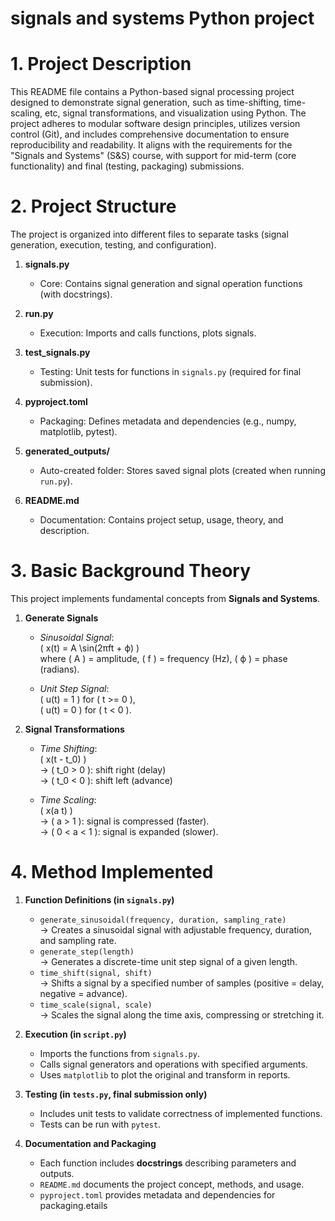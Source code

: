 # signals and systems Python project
# 1. Project Description
This README file contains a Python-based signal processing project designed to demonstrate signal generation, such as time-shifting, time-scaling, etc, signal transformations, and visualization using Python. The project adheres to modular software design principles, utilizes version control (Git), and includes comprehensive documentation to ensure reproducibility and readability. It aligns with the requirements for the "Signals and Systems" (S&S) course, with support for mid-term (core functionality) and final (testing, packaging) submissions.
# 2. Project Structure
The project is organized into different files to separate tasks (signal generation, execution, testing, and configuration).

1. **signals.py**  
   - Core: Contains signal generation and signal operation functions (with docstrings).  

2. **run.py**  
   - Execution: Imports and calls functions, plots signals.  

3. **test_signals.py**  
   - Testing: Unit tests for functions in `signals.py` (required for final submission).  

4. **pyproject.toml**  
   - Packaging: Defines metadata and dependencies (e.g., numpy, matplotlib, pytest).  

5. **generated_outputs/**  
   - Auto-created folder: Stores saved signal plots (created when running `run.py`).  

6. **README.md**  
   - Documentation: Contains project setup, usage, theory, and description.  

# 3. Basic Background Theory
This project implements fundamental concepts from **Signals and Systems**.  

1. **Generate Signals**  
   - *Sinusoidal Signal*:  
     \( x(t) = A \sin(2πft + ϕ) \)  
     where \( A \) = amplitude, \( f \) = frequency (Hz), \( ϕ \) = phase (radians).  

   - *Unit Step Signal*:  
     \( u(t) = 1 \) for \( t >= 0 \),  
     \( u(t) = 0 \) for \( t < 0 \).  

2. **Signal Transformations**  
   - *Time Shifting*:  
     \( x(t - t_0) \)  
     → \( t_0 > 0 \): shift right (delay)  
     → \( t_0 < 0 \): shift left (advance)  

   - *Time Scaling*:  
     \( x(a t) \)  
     → \( a > 1 \): signal is compressed (faster).  
     → \( 0 < a < 1 \): signal is expanded (slower).  
# 4. Method Implemented
1. **Function Definitions (in `signals.py`)**  
   - `generate_sinusoidal(frequency, duration, sampling_rate)`  
     → Creates a sinusoidal signal with adjustable frequency, duration, and sampling rate.  
   - `generate_step(length)`  
     → Generates a discrete-time unit step signal of a given length.  
   - `time_shift(signal, shift)`  
     → Shifts a signal by a specified number of samples (positive = delay, negative = advance).  
   - `time_scale(signal, scale)`  
     → Scales the signal along the time axis, compressing or stretching it.  

2. **Execution (in `script.py`)**  
   - Imports the functions from `signals.py`.  
   - Calls signal generators and operations with specified arguments.  
   - Uses `matplotlib` to plot the original and transform in reports.  

3. **Testing (in `tests.py`, final submission only)**  
   - Includes unit tests to validate correctness of implemented functions.  
   - Tests can be run with `pytest`.  

4. **Documentation and Packaging**  
   - Each function includes **docstrings** describing parameters and outputs.  
   - `README.md` documents the project concept, methods, and usage.  
   - `pyproject.toml` provides metadata and dependencies for packaging.etails